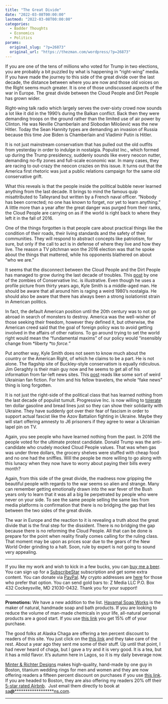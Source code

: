 ```yaml
---
title: "The Great Divide"
date: "2022-03-08T00:00:00"
lastmod: "2022-03-08T00:00:00"
categories:
  - Badder Thoughts
  - Economics
  - Politics
params:
  original_slug: "?p=26873"
  original_url: "https://thezman.com/wordpress/?p=26873"
---
```


If you are one of the tens of millions who voted for Trump in two
elections, you are probably a bit puzzled by what is happening in
“right-wing” media. If you have made the journey to this side of the
great divide over the last decade, the distance between where you are
now and those old voices on the Right seems much greater. It is one of
those undiscussed aspects of the war in Europe. The great divide between
the Cloud People and Dirt People has grown wider.

Right-wing talk radio which largely serves the over-sixty crowd now
sounds a lot like it did in the 1990’s during the Balkan conflict. Back
then they were demanding troops on the ground rather than the limited
use of air power by Clinton. He was Neville Chamberlain and Slobodan
Milošević was the new Hitler. Today the Sean Hannity types are demanding
an invasion of Russia because this time Joe Biden is Chamberlain and
Vladimir Putin is Hitler.

It is not just mainstream conservatism that has pulled out the old
outfits from yesterday in order to indulge in nostalgia. Populist Inc.,
which formed up during the Trump presidency, suddenly sounds like every
neocon nutter, demanding no-fly zones and full-scale economic war. In
many cases, they are racing to out-crazy the neocon crazies on this
issue. It turns out that the America first rhetoric was just a public
relations campaign for the same old conservative grift.

What this reveals is that the people inside the political bubble never
learned anything from the last decade. It brings to mind the famous quip
misattributed to Talleyrand but written by a French naval officer.
“Nobody has been corrected; no one has known to forget, nor yet to learn
anything.” A little more than a year after the great danger was purged
from their ranks, the Cloud People are carrying on as if the world is
right back to where they left it in the fall of 2016.

One of the things forgotten is that people care about practical things
like the condition of their roads, their living standards and the safety
of their communities. They will respond to abstract concepts like
patriotism, for sure, but only if the call to act is in defense of where
they live and how they live. The reason a TV pitchman won the 2016
election was that he spoke about the things that mattered, while his
opponents blathered on about “who we are.”

It seems that the disconnect between the Cloud People and the Dirt
People has managed to grow during the last decade of troubles. This
[post](https://nypost.com/2022/02/28/strange-left-right-alliance-making-excuses-for-putin/)
by one of the zombies of Conservative Inc. is illustrative. Even though
he uses a profile picture from thirty years ago, Kyle Smith is a
middle-aged man. He should be aware that all around him is raging a
weird 1980’s nostalgia. He should also be aware that there has always
been a strong isolationist strain in American politics.

In fact, the default American position until the 20th century was to not
go abroad in search of monsters to destroy. America was the well-wisher
of those seeking their freedom, however they defined it, but otherwise,
the American creed said that the goal of foreign policy was to avoid
getting involved in the affairs of other nations. To go around trying to
set the world right would mean the “fundamental maxims” of our policy
would “insensibly change from *liberty *to *force.”*

Put another way, Kyle Smith does not seem to know much about the country
or the American Right, of which he claims to be a part. He is not alone.
The flagship site of Buckley-style conservatism is equally ridiculous.
Jim Geraghty is their main guy now and he seems to get all of his
information from far-left news sites. This
[post](https://www.nationalreview.com/the-morning-jolt/what-breaks-first-in-russias-invasion-of-ukraine/)
reads like some sort of weird Ukrainian fan fiction. For him and his
fellow travelers, the whole “fake news” thing is long forgotten.

It is not just the right-side of the political class that has learned
nothing from the last decade of populist tumult. Progressive Inc. is now
willing to
[tolerate](https://www.zerohedge.com/geopolitical/house-hold-imminent-vote-ditching-trade-relations-russia-belarus-including-oil-imports)
ten dollar gasoline and bread lines just so they can show their
solidarity with Ukraine. They have suddenly got over their fear of
fascism in order to support actual fascist like the Azov Battalion
fighting in Ukraine. Maybe they will start offering amnesty to J6
prisoners if they agree to wear a Ukrainian lapel pin on TV.

Again, you see people who have learned nothing from the past. In 2016
the people voted for the ultimate protest candidate. Donald Trump was
the anti-candidate who crudely mocked Cloud People values. That was when
gas was under three dollars, the grocery shelves were stuffed with cheap
food and no one had the sniffles. Will the people be more willing to go
along with this lunacy when they now have to worry about paying their
bills every month?

Again, from this side of the great divide, the madness now gripping the
beautiful people with regards to the war seems so alien and strange.
Many can remember getting emotionally drawn into the war fever of the
Bush years only to learn that it was all a big lie perpetrated by people
who were never on your side. To see the same people selling the same
lies from media platforms is confirmation that there is no bridging the
gap that lies between the two sides of the great divide.

The war in Europe and the reaction to it is revealing a truth about the
great divide that is the final step for the dissident. There is no
bridging the gap because there is no reforming the Cloud People. All
that can be done is prepare for the point when reality finally comes
calling for the ruling class. That moment may be upon as prices soar due
to the gears of the New World Order grinding to a halt. Soon, rule by
expert is not going to sound very appealing.

------------------------------------------------------------------------

If you like my work and wish to kick in a few bucks, you can
<a href="https://www.buymeacoffee.com/mujolulu" rel="noopener"
target="_blank">buy me a beer</a>. You can sign up for a
<a href="https://www.subscribestar.com/the-z-blog" rel="noopener"
target="_blank">SubscribeStar</a> subscription and get some extra
content. You can donate via <a
href="https://www.paypal.com/donate/?cmd=_s-xclick&amp;hosted_button_id=UDAS2Q8JYA6CN&amp;source=url"
rel="noopener" target="_blank">PayPal</a>. My crypto addresses are
<a href="https://thezman.com/wordpress/?page_id=22713" rel="noopener"
target="_blank">here</a> for those who prefer that option. You can send
gold bars to: Z Media LLC P.O. Box 432 Cockeysville, MD 21030-0432.
Thank you for your support!

------------------------------------------------------------------------

**Promotions:** We have a new addition to the list.
<a href="https://havamalsoapworks.com/" rel="noopener"
target="_blank">Havamal Soap Works</a> is the maker of natural, handmade
soap and bath products. If you are looking to reduce the volume of
man-made chemicals in your life, all-natural personal products are a
good start. If you use
<a href="https://havamalsoapworks.com/discount/ZMAN" rel="noopener"
target="_blank">this link</a> you get 15% off of your purchase.

The good folks at Alaska Chaga are offering a ten percent discount to
readers of this site. You just click on the
<a href="https://alaskachaga.us/discount/ZMAN" rel="noopener noreferrer"
target="_blank">this link</a> and they take care of the rest. About a
year ago they sent me some of their stuff. Up until that point, I had
never heard of chaga, but I gave a try and it is very good. It is a tea,
but it has a mild flavor. It’s autumn here in Lagos, so it is my daily
beverage now.

<a href="https://www.minterandrichterdesigns.com/"
rel="noreferrer nofollow noopener" target="_blank">Minter &amp; Richter
Designs</a> makes high-quality, hand-made by one guy in Boston, titanium
wedding rings for men and women and they are now offering readers a
fifteen percent discount on purchases if you use
<a href="https://www.minterandrichterdesigns.com/discount/ZMAN"
rel="noreferrer nofollow noopener" target="_blank">this link</a>.
<span class="highlight"><span class="colour"><span class="font"><span class="size">If
you are headed to Boston, they are also offering my readers 20% off
their <a
href="https://www.airbnb.com/users/7988017/listings?user_id=7988017&amp;s=3"
rel="noopener noreferrer" target="_blank">5-star rated Airbnb</a>.  Just
email them directly to book at
<a href="mailto:sa***@*********************ns.com"
data-original-string="9W3z0MDGrR0EXGGGC+SKzg==cb7TnksPo4RWJhN3iJ7mN963obZk6QiywWL5gX46n+WWag3bh1kxmm+opktor52vR5R"><span
class="apbct-email-encoder"
data-original-string="odVJEK9Dc4vdqopmPlGG8w==cb7Ku9TtUOH2k4ddxOXkBWGQqPOYg3QIxUpuM0thdh89GmsGWzblr4NcOKVtiCtZUfm"
title="This contact has been encoded by Anti-Spam by CleanTalk. Click to decode. To finish the decoding make sure that JavaScript is enabled in your browser.">sa<span
class="apbct-blur">***</span>@<span
class="apbct-blur">*********************</span>ns.com</span></a>.</span></span></span></span>

------------------------------------------------------------------------
